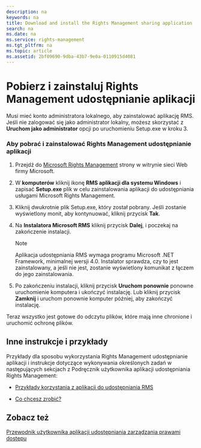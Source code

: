 ```yaml
---
description: na
keywords: na
title: Download and install the Rights Management sharing application
search: na
ms.date: na
ms.service: rights-management
ms.tgt_pltfrm: na
ms.topic: article
ms.assetid: 2bf09690-9dba-43b7-9e0a-0110915d4081
---
```

# Pobierz i zainstaluj Rights Management udostępnianie aplikacji
Musi mieć konto administratora lokalnego, aby zainstalować aplikację RMS. Jeśli nie zalogować się jako administrator lokalny, możesz skorzystać z **Uruchom jako administrator** opcji po uruchomieniu Setup.exe w kroku 3.

### Aby pobrać i zainstalować Rights Management udostępnianie aplikacji

1.  Przejdź do [Microsoft Rights Management](http://go.microsoft.com/fwlink/?LinkId=303970) strony w witrynie sieci Web firmy Microsoft.

2.  W **komputerów** kliknij ikonę **RMS aplikacji dla systemu Windows** i zapisać **Setup.exe** plik w celu zainstalowania aplikacji do udostępniania usługami Microsoft Rights Management.

3.  Kliknij dwukrotnie plik Setup.exe, który został pobrany. Jeśli zostanie wyświetlony monit, aby kontynuować, kliknij przycisk **Tak**.

4.  Na **Instalatora Microsoft RMS** kliknij przycisk **Dalej**, i poczekaj na zakończenie instalacji.

    > [!NOTE]
    > Aplikacja udostępniania RMS wymaga programu Microsoft .NET Framework, minimalnej wersji 4.0. Instalator sprawdza, czy to jest zainstalowany, a jeśli nie jest, zostanie wyświetlony komunikat z łączem do jego zainstalowania.

5.  Po zakończeniu instalacji, kliknij przycisk **Uruchom ponownie** ponowne uruchomienie komputera i ukończyć instalację. Lub kliknij przycisk **Zamknij** i uruchom ponownie komputer później, aby zakończyć instalację.

Teraz wszystko jest gotowe do odczytu plików, które mają inne chronione i uruchomić ochronę plików.

## Inne instrukcje i przykłady
Przykłady dla sposobu wykorzystania Rights Management udostępnianie aplikacji i instrukcje dotyczące wykonywania określonych zadań w następujących sekcjach z Podręcznik użytkownika aplikacji udostępniania Rights Management:

-   [Przykłady korzystania z aplikacji do udostępniania RMS](../Topic/Rights_Management_sharing_application_user_guide.md#BKMK_SharingExamples)

-   [Co chcesz zrobić?](../Topic/Rights_Management_sharing_application_user_guide.md#BKMK_SharingInstructions)

## Zobacz też
[Przewodnik użytkownika aplikacji udostępniania zarządzania prawami dostępu](../Topic/Rights_Management_sharing_application_user_guide.md)

